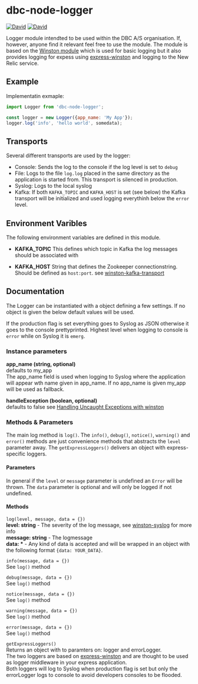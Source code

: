 # dbc-node-logger
[![David](https://img.shields.io/david/DBCDK/dbc-node-logger.svg?style=flat-square)](https://david-dm.org/DBCDK/dbc-node-logger#info=dependencies)
[![David](https://img.shields.io/david/dev/DBCDK/dbc-node-logger.svg?style=flat-square)](https://david-dm.org/DBCDK/dbc-node-logger#info=devDependencies)

Logger module intendted to be used within the DBC A/S organisation. If, however, anyone find it relevant feel free to use the module.
The module is based on the [Winston module](https://www.npmjs.com/package/winston) which is used for basic logging but it also provides logging for expess using [express-winston](https://www.npmjs.com/package/express-winston) and logging to the New Relic service. 

## Example
Implementatin exmaple:

```javascript
import Logger from 'dbc-node-logger';

const logger = new Logger({app_name: 'My App'});
logger.log('info', 'hello world', somedata);
```

## Transports
Several different transports are used by the logger:
- Console: Sends the log to the console if the log level is set to `debug`
- File: Logs to the file `log.log` placed in the same directory as the application is started from. This transport is silenced in production.
- Syslog: Logs to the local syslog
- Kafka: If both `KAFKA_TOPIC` and `KAFKA_HOST` is set (see below) the Kafka transport will be initialized and used logging everythinh below the `error` level.

## Environment Varibles
The following environment variables are defined in this module.

- __KAFKA_TOPIC__
This defines which topic in Kafka the log messages should be associated with 

- __KAFKA_HOST__
String that defines the Zookeeper connectionstring. Should be defined as `host:port`. see [winston-kafka-transport](https://www.npmjs.com/package/winston-kafka-transport)

## Documentation
The Logger can be instantiated with a object defining a few settings. If no object is given the below default values will be used.

If the production flag is set everything goes to Syslog as JSON otherwise it goes to the console prettyprinted. Highest level when logging to console is `error` while on Syslog it is `emerg`.  
 
### Instance parameters
__app_name (string, optional)__  
defaults to my_app  
The app_name field is used when logging to Syslog where the application will appear wth name given in app_name. If no app_name is given my_app will be used as fallback.

__handleException (boolean, optional)__  
defaults to false see [Handling Uncaught Exceptions with winston](https://www.npmjs.com/package/winston#handling-uncaught-exceptions-with-winston)

### Methods & Parameters

The main log method is `log()`. The `info()`, `debug()`, `notice()`, `warning()` and `error()` methods are just convenience methods that abstracts the `level` parameter away.
The `getExpressLoggers()` delivers an object with express-specific loggers. 

#### Parameters 
In general if the `level` or `message` parameter is undefined an `Error` will be thrown.
The `data` parameter is optional and will only be logged if not undefined.

#### Methods  
`log(level, message, data = {})`  
__level: string__ - The severity of the log message, see [winston-syslog](https://github.com/winstonjs/winston-syslog#log-levels) for more info  
__message: string__ - The logmessage  
__data: *__ - Any kind of data is accepted and will be wrapped in an object with the following format `{data: YOUR_DATA}`.

`info(message, data = {})`  
See `log()` method

`debug(message, data = {})`  
See `log()` method

`notice(message, data = {})`  
See `log()` method

`warning(message, data = {})`  
See `log()` method

`error(message, data = {})`  
See `log()` method

`getExpressLoggers()`  
Returns an object with to paramters on: logger and errorLogger.  
The two loggers are based on [express-winston](https://www.npmjs.com/package/express-winston) and are thought to be used as logger middleware in your express application.  
Both loggers will log to Syslog when production flag is set but only the errorLogger logs to console to avoid developers consoles to be flooded.

